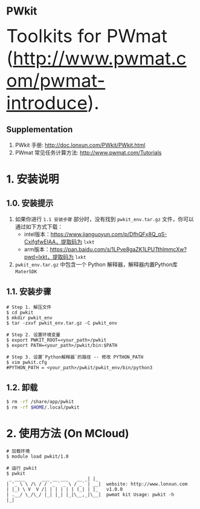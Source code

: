 # PWkit
<font size="20">Toolkits for PWmat (http://www.pwmat.com/pwmat-introduce).</font>

## Supplementation
1. PWkit 手册: http://doc.lonxun.com/PWkit/PWkit.html
2. PWmat 常见任务计算方法: http://www.pwmat.com/Tutorials

# 1. 安装说明
## 1.0. 安装提示
1. 如果你进行 `1.1 安装步骤` 部分时，没有找到 `pwkit_env.tar.gz` 文件，你可以通过如下方式下载：  
    - intel版本：https://www.jianguoyun.com/p/DfhQFx8Q_qS-CxifgfwEIAA，提取码为 `lxkt`
    - arm版本：https://pan.baidu.com/s/1LPve8gaZK1LPUTthlmmcXw?pwd=lxkt，提取码为 `lxkt`
2. `pwkit_env.tar.gz` 中包含一个 Python 解释器，解释器内置Python库 `MaterSDK`

## 1.1. 安装步骤
```shell
# Step 1. 解压文件
$ cd pwkit
$ mkdir pwkit_env
$ tar -zxvf pwkit_env.tar.gz -C pwkit_env

# Step 2. 设置环境变量
$ export PWKIT_ROOT=<your_path>/pwkit
$ export PATH=<your_path>/pwkit/bin:$PATH

# Step 3. 设置`Python解释器`的路径 -- 修改 PYTHON_PATH
$ vim pwkit.cfg
#PYTHON_PATH = <your_path>/pwkit/pwkit_env/bin/python3
```

## 1.2. 卸载
```bash
$ rm -rf /share/app/pwkit
$ rm -rf $HOME/.local/pwkit
```


# 2. 使用方法 (On MCloud)
```shell
# 加载环境
$ module load pwkit/1.0

# 运行 pwkit
$ pwkit
 _ ____      ___ __ ___   __ _| |_
| '_ \ \ /\ / / '_ ` _ \ / _` | __|  website: http://www.lonxun.com
| |_) \ V  V /| | | | | | (_| | |_   v1.0.0
| .__/ \_/\_/ |_| |_| |_|\__,_|\__|  pwmat kit Usage: pwkit -h
|_|
```